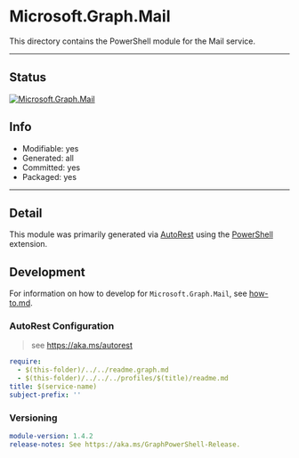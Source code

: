 <!-- region Generated -->
# Microsoft.Graph.Mail
This directory contains the PowerShell module for the Mail service.

---
## Status
[![Microsoft.Graph.Mail](https://img.shields.io/powershellgallery/v/Microsoft.Graph.Mail.svg?style=flat-square&label=Microsoft.Graph.Mail "Microsoft.Graph.Mail")](https://www.powershellgallery.com/packages/Microsoft.Graph.Mail/)

## Info
- Modifiable: yes
- Generated: all
- Committed: yes
- Packaged: yes

---
## Detail
This module was primarily generated via [AutoRest](https://github.com/Azure/autorest) using the [PowerShell](https://github.com/Azure/autorest.powershell) extension.

## Development
For information on how to develop for `Microsoft.Graph.Mail`, see [how-to.md](how-to.md).
<!-- endregion -->

### AutoRest Configuration

> see https://aka.ms/autorest

``` yaml
require:
  - $(this-folder)/../../readme.graph.md
  - $(this-folder)/../../../profiles/$(title)/readme.md
title: $(service-name)
subject-prefix: ''
```
### Versioning

``` yaml
module-version: 1.4.2
release-notes: See https://aka.ms/GraphPowerShell-Release.
```
